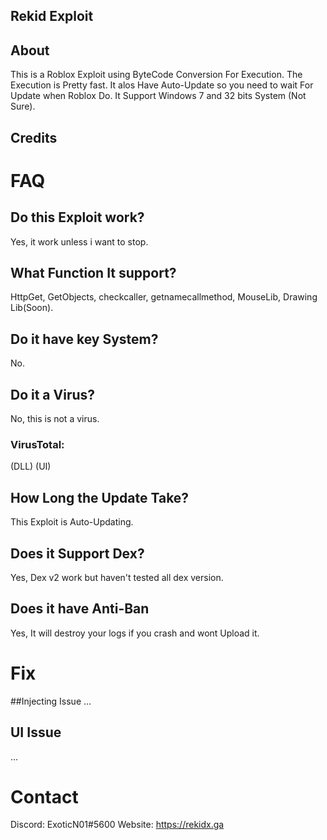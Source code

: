 ## Rekid Exploit

## About
This is a Roblox Exploit using ByteCode Conversion For Execution. 
The Execution is Pretty fast. 
It alos Have Auto-Update so you need to wait For Update when Roblox Do.
It Support Windows 7 and 32 bits System (Not Sure).

## Credits

# FAQ
## Do this Exploit work?
Yes, it work unless i want to stop.
## What Function It support?
HttpGet, GetObjects, checkcaller, getnamecallmethod, MouseLib, Drawing Lib(Soon).
## Do it have key System?
No.
## Do it a Virus?
No, this is not a virus.
### VirusTotal:
(DLL)
(UI)
## How Long the Update Take?
This Exploit is Auto-Updating. 
## Does it Support Dex?
Yes, Dex v2 work but haven't tested all dex version.
## Does it have Anti-Ban
Yes, It will destroy your logs if you crash and wont Upload it.

# Fix
##Injecting Issue
...
## UI Issue
...

# Contact
Discord: ExoticN01#5600
Website: https://rekidx.ga

